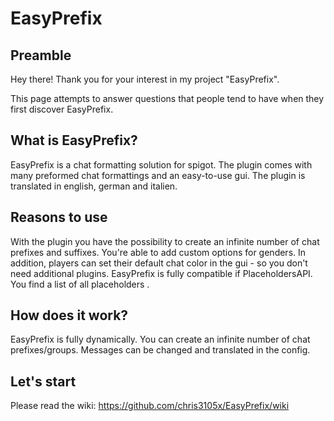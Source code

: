 # EasyPrefix

## Preamble
Hey there!
Thank you for your interest in my project "EasyPrefix".

This page attempts to answer questions that people tend to have when they first discover EasyPrefix.

## What is EasyPrefix?
EasyPrefix is a chat formatting solution for spigot. The plugin comes with many preformed chat formattings and an easy-to-use gui. The plugin is translated in english, german and italien.

## Reasons to use
With the plugin you have the possibility to create an infinite number of chat prefixes and suffixes. You're able to add custom options for genders. In addition, players can set their default chat color in the gui - so you don't need additional plugins. EasyPrefix is fully compatible if PlaceholdersAPI. You find a list of all placeholders <here>.

## How does it work?
EasyPrefix is fully dynamically. You can create an infinite number of chat prefixes/groups. Messages can be changed and translated in the config.

## Let's start
Please read the wiki: https://github.com/chris3105x/EasyPrefix/wiki


